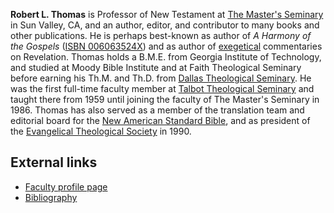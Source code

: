 **Robert L. Thomas** is Professor of New Testament at
[The Master's Seminary](Master's_Seminary "Master's Seminary") in
Sun Valley, CA, and an author, editor, and contributor to many
books and other publications. He is perhaps best-known as author of
*A Harmony of the Gospels*
([ISBN 006063524X](http://www.theopedia.com/Special:BookSources/006063524X))
and as author of [exegetical](Exegesis "Exegesis") commentaries on
Revelation. Thomas holds a B.M.E. from Georgia Institute of
Technology, and studied at Moody Bible Institute and at Faith
Theological Seminary before earning his Th.M. and Th.D. from
[Dallas Theological Seminary](Dallas_Theological_Seminary "Dallas Theological Seminary").
He was the first full-time faculty member at
[Talbot Theological Seminary](Talbot_School_of_Theology "Talbot School of Theology")
and taught there from 1959 until joining the faculty of The
Master's Seminary in 1986. Thomas has also served as a member of
the translation team and editorial board for the
[New American Standard Bible](New_American_Standard_Bible "New American Standard Bible"),
and as president of the
[Evangelical Theological Society](Evangelical_Theological_Society "Evangelical Theological Society")
in 1990.


## External links

-   [Faculty profile page](http://www.tms.edu/facprofile.asp?profid=6)
-   [Bibliography](http://www.tms.edu/bibliography.asp?profid=6)



